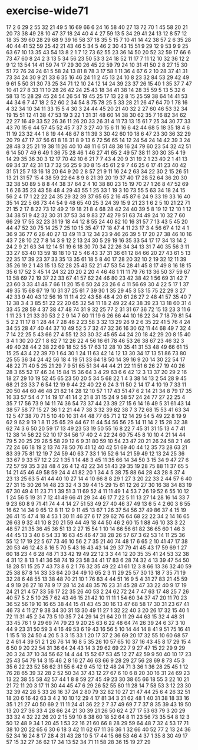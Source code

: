# exercise-wide71
17
2
6
29
2
55
32
21
49
5
16
69
66
6
24
16
58
40
27
13
72
70
1
45
58
20
21
20
73
38
49
28
10
47
37
18
24
40
4
4
27
59
13
5
34
29
41
24
13
12
8
57
12
18
35
39
60
28
29
68
9
39
16
58
37
18
35
5
15
7
10
41
14
42
38
57
2
6
35
28
40
44
41
52
59
25
42
21
43
46
5
34
5
46
2
30
43
15
51
9
29
12
9
53
9
9
25
63
67
10
13
35
43
54
13
8
2
1
7
12
73
62
55
23
36
14
50
20
52
32
59
17
66
6
73
47
60
8
24
2
3
13
5
34
56
23
50
53
3
24
18
52
11
17
7
11
12
10
32
36
12
2
9
12
13
54
14
41
59
74
17
29
30
26
45
22
59
79
24
10
31
41
50
2
8
27
15
30
51
72
76
24
24
61
5
58
24
13
81
8
78
3
17
58
1
11
36
4
67
6
2
10
28
37
41
31
73
34
24
30
9
21
33
6
35
16
46
24
11
2
45
13
24
10
8
23
32
84
53
29
42
49
9
61
5
50
31
30
73
25
34
71
12
10
24
12
14
24
39
23
37
26
15
40
1
35
37
7
47
10
41
27
8
33
11
10
28
26
42
24
25
43
18
34
41
38
14
28
35
59
5
13
5
32
6
58
13
15
28
29
45
24
54
26
54
19
45
25
17
13
22
8
15
25
59
38
64
14
41
53
44
34
6
7
47
18
2
52
60
2
34
54
8
75
78
25
5
33
28
21
26
47
64
70
1
78
16
4
32
34
10
34
11
33
15
5
4
30
3
24
44
45
20
21
40
32
2
27
60
46
53
32
34
19
15
51
12
41
38
47
53
19
3
22
1
31
31
48
60
14
38
30
62
35
7
16
82
34
62
22
27
16
49
33
52
26
36
11
26
20
33
26
31
4
11
73
13
15
61
7
25
34
30
77
33
43
70
15
6
44
57
45
52
45
7
37
3
27
40
15
6
11
16
6
42
44
68
5
18
35
18
4
6
11
19
23
32
44
1
8
19
44
48
67
8
11
39
3
30
42
60
10
18
6
47
23
30
36
32
29
20
79
47
17
37
56
61
8
18
31
8
9
13
6
72
56
65
14
12
24
54
24
14
42
39
3
24
28
48
3
25
21
19
38
11
26
40
10
48
11
6
51
48
38
16
24
79
60
23
54
32
42
51
6
14
50
7
49
6
49
1
36
75
28
46
1
46
27
41
65
2
49
57
38
11
30
30
35
4
19
14
29
35
36
30
3
12
17
70
42
10
6
21
7
7
43
4
20
9
31
19
2
1
23
40
2
1
41
13
69
34
37
42
31
13
7
32
56
25
9
30
8
15
45
61
2
9
7
46
25
6
17
41
23
40
42
31
51
25
7
13
16
18
20
64
9
20
2
8
57
21
9
11
16
24
2
63
34
22
30
2
15
26
51
13
21
31
57
15
4
38
59
22
64
8
9
8
21
39
20
19
37
40
17
28
52
64
36
20
30
32
38
50
89
5
8
8
44
38
37
64
2
4
10
38
80
23
15
19
70
27
1
26
8
47
52
69
1
6
26
35
23
43
58
48
4
29
43
55
1
25
33
1
19
3
10
73
55
5
63
34
18
24
15
56
2
4
17
1
22
22
24
35
29
32
39
37
65
65
2
16
45
87
6
24
9
33
19
33
16
40
35
14
22
5
66
73
44
54
9
48
65
40
25
3
24
39
15
9
21
23
1
6
2
5
10
21
22
71
21
15
2
17
8
22
73
12
49
2
19
18
21
8
4
68
28
42
24
40
39
5
8
19
12
12
10
1
12
34
38
51
9
42
32
30
31
37
53
34
9
83
27
42
79
51
63
74
49
24
10
32
7
60
66
29
17
55
32
23
31
19
18
44
12
8
55
24
40
82
10
16
31
57
7
13
43
5
45
20
44
47
52
30
75
14
25
7
25
10
15
35
47
17
18
47
4
11
23
17
3
4
56
67
4
12
4
1
36
9
36
77
6
26
40
27
13
49
11
3
12
34
23
9
46
26
39
5
17
20
27
38
46
10
16
43
7
28
10
22
7
8
14
3
9
12
2
13
24
30
5
29
19
16
35
33
54
17
17
34
13
14
2
24
2
9
21
63
34
12
14
51
19
6
18
30
70
34
22
26
34
34
13
31
7
40
35
56
3
11
33
27
63
40
13
59
18
18
10
12
5
46
43
37
31
36
61
12
84
66
20
27
43
61
5
13
22
35
17
39
23
37
33
35
13
35
61
18
5
8
40
17
28
20
32
10
2
19
32
12
11
39
35
26
19
2
1
43
15
13
52
28
25
43
52
21
47
53
54
28
41
45
8
17
49
8
16
18
15
35
6
17
52
3
45
14
24
32
20
20
2
20
4
46
48
1
11
11
79
76
13
36
50
37
59
67
13
58
69
72
19
37
22
33
67
41
57
62
24
46
80
23
42
38
42
1
56
69
31
42
7
23
60
3
33
41
48
7
66
11
20
15
6
50
24
23
26
6
4
11
56
69
30
4
22
5
17
1
37
49
35
15
68
67
19
10
31
37
25
61
7
39
30
1
35
29
45
3
53
15
75
22
29
3
27
42
33
9
40
43
12
56
16
11
11
4
22
43
58
48
4
20
61
26
27
2
48
41
57
35
40
7
12
38
3
4
3
85
51
22
22
20
65
32
54
11
18
2
49
22
42
38
39
23
13
18
60
31
4
33
45
28
59
4
37
38
47
48
74
31
9
32
25
77
2
31
31
67
36
72
15
13
23
3
11
6
1
11
23
1
21
33
30
53
2
2
9
14
7
60
11
19
6
26
66
44
10
16
22
34
7
18
79
81
54
5
2
2
11
17
8
1
28
44
7
28
46
2
23
58
3
32
13
29
26
9
2
6
35
22
41
5
76
4
24
34
55
28
47
40
44
37
10
49
52
5
7
32
47
32
36
16
30
62
11
44
68
49
7
32
4
7
14
22
25
5
43
66
27
4
55
12
33
30
32
45
65
44
24
20
18
42
29
20
8
15
40
3
4
1
30
20
27
1
8
62
7
12
26
22
4
56
16
61
78
46
53
26
38
67
23
46
32
3
49
40
28
44
2
38
22
69
18
52
55
17
63
12
28
10
35
41
31
53
48
49
66
61
15
15
25
43
4
22
39
70
1
64
30
1
24
11
63
42
14
12
13
30
34
17
13
51
86
73
80
25
55
36
34
24
42
56
18
4
19
51
33
64
18
50
14
39
16
9
20
14
30
22
54
17
48
22
71
40
5
25
21
29
7
9
51
65
51
34
44
44
21
22
11
51
6
26
27
19
40
26
28
3
65
52
17
46
34
15
84
15
36
64
3
4
29
63
6
6
42
12
3
13
37
20
29
2
16
18
27
29
10
19
52
45
65
23
50
20
5
34
5
68
22
1
4
3
38
14
13
2
54
28
9
45
68
21
23
33
7
6
54
12
19
9
44
22
40
22
6
24
3
11
50
2
14
17
4
10
19
7
33
11
20
50
44
60
46
48
21
82
14
28
12
10
57
1
17
43
51
47
6
2
14
21
34
8
79
17
35
16
33
57
54
4
7
14
19
17
41
14
2
21
8
31
15
24
9
58
57
24
24
77
27
22
25
4
35
7
17
56
73
9
14
11
74
36
54
73
37
44
23
39
27
15
6
14
16
49
5
31
61
43
14
38
57
58
77
15
27
36
1
2
21
44
7
38
3
32
39
82
38
7
3
72
68
15
53
41
63
34
12
5
47
38
70
71
5
10
40
10
31
44
48
77
65
71
2
12
14
29
54
5
49
22
8
19
9
62
9
62
9
19
1
8
11
25
65
29
44
67
11
44
54
56
56
25
14
11
14
2
15
28
32
38
62
74
3
6
50
20
59
17
13
49
23
53
19
50
55
16
8
22
7
45
31
31
15
13
4
7
41
12
38
14
56
22
52
10
17
34
56
17
40
2
4
22
24
60
75
45
8
10
10
4
21
14
44
79
5
20
25
29
26
5
58
29
12
6
9
31
80
59
10
54
23
47
20
21
26
24
58
2
1
46
72
24
66
18
19
2
13
74
78
50
76
41
12
40
42
51
69
40
44
12
35
73
28
63
21
83
39
75
81
12
19
7
24
59
40
63
7
33
1
16
52
6
14
21
59
49
12
13
24
25
36
33
67
9
33
57
12
2
22
1
35
1
14
48
3
45
11
35
66
14
34
50
3
15
34
9
47
27
6
72
57
59
35
3
28
48
4
26
4
12
42
22
34
51
43
29
35
19
28
75
88
11
37
65
5
14
21
45
46
49
58
59
24
4
41
82
20
1
34
4
5
38
75
88
64
28
43
28
8
37
4
23
13
25
63
5
41
44
40
10
27
14
4
10
66
8
8
29
1
27
3
20
22
33
2
44
57
6
40
27
31
15
30
26
14
48
23
32
4
3
39
44
15
29
15
61
12
26
27
30
16
38
34
83
19
67
30
49
4
11
23
71
1
39
51
3
11
69
52
4
11
11
49
1
4
53
7
26
19
52
6
55
10
12
1
24
56
5
19
31
7
12
41
49
66
41
29
34
46
17
7
22
5
11
13
27
14
28
16
14
33
7
9
23
60
8
9
71
41
74
4
4
14
27
51
53
49
27
40
46
37
49
13
6
5
4
2
60
3
6
55
16
62
14
34
9
65
12
8
11
12
9
11
45
13
67
1
26
37
54
56
37
49
86
37
4
15
19
26
41
15
47
4
18
4
53
1
30
11
46
27
6
17
29
62
76
64
68
22
22
34
2
14
16
65
26
63
9
32
41
10
8
20
21
59
44
49
18
44
50
46
2
60
15
1
88
46
10
33
3
22
48
57
21
35
36
45
36
51
13
2
27
15
54
1
10
14
66
56
61
82
36
65
60
1
46
3
44
45
13
3
40
6
54
33
16
63
45
46
47
38
28
26
57
67
3
62
53
14
11
25
36
55
12
17
19
22
5
67
73
46
10
56
2
7
35
21
40
74
48
17
6
65
2
10
41
47
17
38
20
53
46
12
43
8
16
5
70
5
43
16
43
43
14
29
37
79
41
45
43
17
59
69
1
27
60
18
23
4
6
28
48
71
33
42
19
49
22
12
3
3
44
12
20
35
35
41
24
53
32
38
4
31
12
8
13
1
41
36
58
74
19
23
58
34
41
17
83
6
28
74
32
4
13
39
47
54
50
18
28
51
15
25
7
43
73
8
6
2
1
76
32
35
49
22
41
61
12
3
8
66
13
36
32
40
59
25
38
87
8
14
33
33
64
20
34
49
10
65
2
3
11
29
25
57
30
13
18
7
35
71
19
32
28
6
48
55
13
38
48
70
21
10
1
76
83
4
44
51
16
9
5
4
31
27
83
21
45
59
4
9
19
26
27
18
78
9
17
28
14
24
48
35
76
23
31
45
28
47
33
22
40
9
17
19
24
21
21
4
57
33
56
17
22
35
26
40
53
2
24
62
72
24
7
47
63
17
48
25
7
26
40
57
5
2
5
10
25
7
62
43
46
15
21
42
10
11
11
1
54
60
34
37
47
20
11
70
23
36
52
56
19
10
16
65
38
44
15
41
43
45
30
16
13
47
68
58
17
30
31
23
67
41
46
73
4
11
27
9
38
34
30
31
13
30
49
11
27
1
32
22
40
3
20
26
17
32
15
40
1
72
11
31
45
2
34
73
5
10
35
7
24
29
14
21
64
20
11
29
44
63
15
32
4
48
31
33
45
76
1
9
29
69
74
79
23
9
20
25
63
6
22
48
64
74
26
39
24
6
37
3
10
44
9
23
31
50
59
3
4
16
49
53
6
19
43
16
56
5
10
14
44
14
8
41
9
51
75
16
41
1
15
5
18
24
50
4
20
5
3
3
15
33
1
20
17
37
2
36
69
20
17
32
55
10
60
68
57
2
4
61
4
39
51
2
1
26
76
14
16
8
5
35
26
10
57
65
10
37
16
43
45
8
17
29
15
4
6
50
9
20
22
54
31
36
64
24
43
14
3
29
62
69
22
7
9
27
47
15
22
29
9
29
20
3
24
37
10
34
56
62
14
4
44
15
52
67
53
45
12
27
42
59
9
50
40
10
17
23
25
43
54
79
14
3
15
46
2
8
16
27
46
63
66
9
28
29
27
56
28
69
8
73
45
3
35
6
22
23
52
56
62
31
55
6
42
9
45
12
12
48
24
71
3
36
1
36
28
25
45
1
12
76
28
65
39
32
28
2
52
50
34
37
43
12
27
67
6
10
6
8
20
30
16
31
24
69
23
13
22
38
55
58
42
57
44
1
8
8
59
27
45
49
23
30
38
65
66
18
55
3
22
10
21
21
72
11
20
3
17
11
30
44
45
47
6
29
26
52
55
80
11
28
14
7
58
53
3
12
23
30
32
39
42
28
5
33
26
16
37
24
2
80
79
32
82
10
27
21
47
44
25
6
4
26
32
51
18
20
6
16
42
63
3
4
2
10
10
12
29
4
17
81
34
3
21
62
48
1
40
31
38
18
33
16
35
1
21
27
40
50
69
2
11
11
24
41
36
22
2
7
37
49
69
7
7
37
8
35
39
43
19
50
13
20
27
36
33
4
28
66
24
21
30
39
21
26
50
62
4
27
17
53
63
79
3
20
29
33
32
4
32
22
26
20
2
15
59
10
8
38
60
18
52
64
8
11
23
56
73
35
54
8
12
3
50
12
48
9
34
1
20
45
1
53
22
16
21
60
66
8
28
29
59
64
48
7
32
4
53
17
71
38
10
20
22
65
6
30
6
18
3
42
11
62
67
11
36
36
1
32
66
40
52
77
2
13
24
36
52
34
16
24
8
17
28
4
31
43
28
10
5
17
44
15
66
53
46
4
37
1
35
8
30
49
17
57
15
32
27
36
62
17
34
13
52
34
71
11
58
28
36
15
19
27
29

